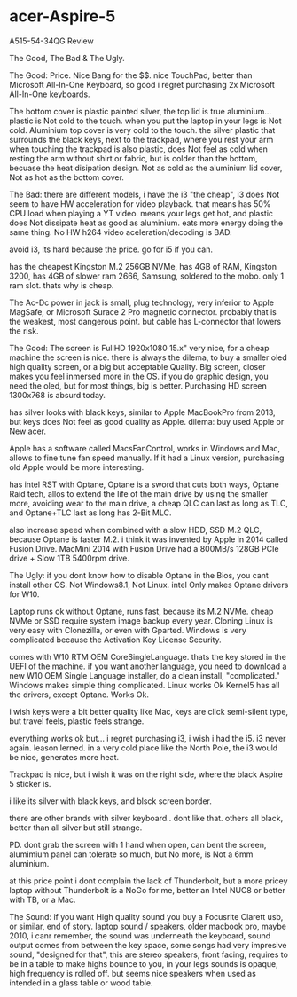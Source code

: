 # acer-Aspire-5
A515-54-34QG
Review

The Good, The Bad & The Ugly.

The Good: Price. Nice Bang for the $$.
nice TouchPad, better than Microsoft All-In-One Keyboard, so good i regret purchasing 2x Microsoft All-In-One keyboards.

The bottom cover is plastic painted silver,
the top lid is true aluminium...
plastic is Not cold to the touch.
when you put the laptop in your legs is Not cold.
Aluminium top cover is very cold to the touch.
the silver plastic that surrounds the black keys, next to the trackpad, where you rest your arm when touching the trackpad is also plastic, does Not feel as cold when resting the arm without shirt or fabric, but is colder than the bottom, becuase the heat disipation design.
Not as cold as the aluminium lid cover,
Not as hot as the bottom cover.

The Bad: 
there are different models,
i have the i3 "the cheap",
i3 does Not seem to have HW acceleration for video playback.
that means has 50% CPU load when playing a YT video.
means your legs get hot, and plastic does Not dissipate heat as good as aluminium.
eats more energy doing the same thing.
No HW h264 video aceleration/decoding is BAD.

avoid i3, 
its hard because the price.
go for i5 if you can.

has the cheapest Kingston M.2 256GB NVMe,
has 4GB of RAM, Kingston 3200,
has 4GB of slower ram 2666, Samsung, soldered to the mobo.
only 1 ram slot.
thats why is cheap.

The Ac-Dc power in jack is small, plug technology, very inferior to Apple MagSafe, or Microsoft Surace 2 Pro magnetic connector.
probably that is the weakest, most dangerous point.
but cable has L-connector that lowers the risk.

The Good: 
The screen is FullHD 1920x1080 15.x" very nice, for a cheap machine the screen is nice.
there is always the dilema, to buy a smaller oled high quality screen, or a big but acceptable Quality.
Big screen, closer makes you feel inmersed more in the OS.
if you do graphic design, you need the oled, but for most things, big is better.
Purchasing HD screen 1300x768 is absurd today.

has silver looks with black keys, similar to Apple MacBookPro from 2013,
but keys does Not feel as good quality as Apple.
dilema: buy used Apple or New acer.

Apple has a software called MacsFanControl, works in Windows and Mac,
allows to fine tune fan speed manually.
If it had a Linux version, purchasing old Apple would be more interesting.

has intel RST with Optane,
Optane is a sword that cuts both ways,
Optane Raid tech, allos to extend the life of the main drive by using the smaller more, avoiding wear to the main drive,
a cheap QLC can last as long as TLC, and Optane+TLC last as long has 2-Bit MLC.

also increase speed when combined with a slow HDD, SSD M.2 QLC, because Optane is faster M.2.
i think it was invented by Apple in 2014 called Fusion Drive.
MacMini 2014 with Fusion Drive had a 800MB/s 128GB PCIe drive + Slow 1TB 5400rpm drive.

The Ugly:
if you dont know how to disable Optane in the Bios, you cant install other OS.
Not Windows8.1, Not Linux.
intel Only makes Optane drivers for W10.

Laptop runs ok without Optane, runs fast, because its M.2 NVMe.
cheap NVMe or SSD require system image backup every year.
Cloning Linux is very easy with Clonezilla, or even with Gparted.
Windows is very complicated because the Activation Key License Security.

comes with W10 RTM OEM CoreSingleLanguage.
thats the key stored in the UEFI of the machine.
if you want another language, you need to download a new W10 OEM Single Language installer, do a clean install, "complicated."
Windows makes simple thing complicated.
Linux works Ok Kernel5 has all the drivers, except Optane.
Works Ok.

i wish keys were a bit better quality like Mac, keys are click semi-silent type, but travel feels, plastic feels strange.

everything works ok but... i regret purchasing i3, i wish i had the i5.
i3 never again. leason lerned.
in a very cold place like the North Pole, the i3 would be nice, generates more heat.

Trackpad is nice, but i wish it was on the right side, where the black Aspire 5 sticker is.

i like its silver with black keys, and blsck screen border.

there are other brands with silver keyboard.. dont like that.
others all black, better than all silver but still strange.

PD. dont grab the screen with 1 hand when open, can bent the screen, alumimium panel can tolerate so much, but No more, is Not a 6mm aluminium.

at this price point i dont complain the lack of Thunderbolt,
but a more pricey laptop without Thunderbolt is a NoGo for me, better an Intel NUC8 or better with TB, or a Mac.

The Sound:
if you want High quality sound you buy a Focusrite Clarett usb, or similar, end of story.
laptop sound / speakers, older macbook pro, maybe 2010, i canr remember, the sound was underneath the keyboard, sound output comes from between the key space, some songs had very impresive sound, "designed for that",
this are stereo speakers, front facing, requires to be in a table to make highs bounce to you,
in your legs sounds is opaque, high frequency is rolled off.
but seems nice speakers when used as intended in a glass table or wood table.
